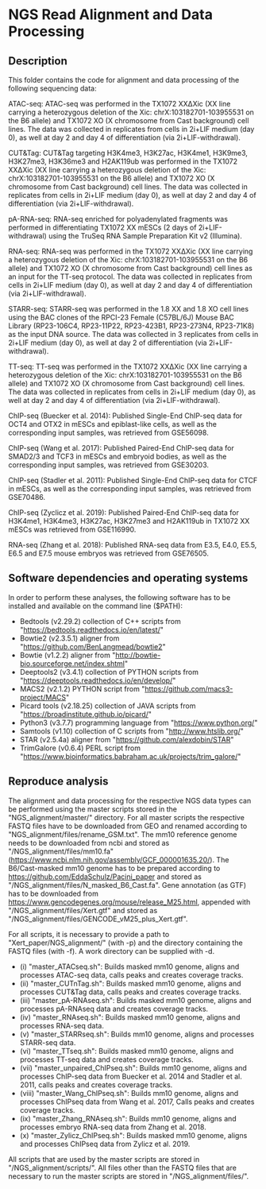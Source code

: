 # NGS Read Alignment and Data Processing

## Description
This folder contains the code for alignment and data processing of the following sequencing data:

ATAC-seq: ATAC-seq was performed in the TX1072 XXΔXic (XX line carrying a heterozygous deletion of the Xic: chrX:103182701-103955531 on the B6 allele) and TX1072 XO (X chromosome from Cast background) cell lines. The data was collected in replicates from cells in 2i+LIF medium (day 0), as well at day 2 and day 4 of differentiation (via 2i+LIF-withdrawal).

CUT&Tag: CUT&Tag targeting H3K4me3, H3K27ac, H3K4me1, H3K9me3, H3K27me3, H3K36me3 and H2AK119ub was performed in the TX1072 XXΔXic (XX line carrying a heterozygous deletion of the Xic: chrX:103182701-103955531 on the B6 allele) and TX1072 XO (X chromosome from Cast background) cell lines. The data was collected in replicates from cells in 2i+LIF medium (day 0), as well at day 2 and day 4 of differentiation (via 2i+LIF-withdrawal).

pA-RNA-seq: RNA-seq enriched for polyadenylated fragments was performed in differentiating TX1072 XX mESCs (2 days of 2i+LIF-withdrawal) using the TruSeq RNA Sample Preparation Kit v2 (Illumina).

RNA-seq: RNA-seq was performed in the TX1072 XXΔXic (XX line carrying a heterozygous deletion of the Xic: chrX:103182701-103955531 on the B6 allele) and TX1072 XO (X chromosome from Cast background) cell lines as an input for the TT-seq protocol. The data was collected in replicates from cells in 2i+LIF medium (day 0), as well at day 2 and day 4 of differentiation (via 2i+LIF-withdrawal).

STARR-seq: STARR-seq was performed in the 1.8 XX and 1.8 XO cell lines using the BAC clones of the RPCI-23 Female (C57BL/6J) Mouse BAC Library (RP23-106C4, RP23-11P22, RP23-423B1, RP23-273N4, RP23-71K8) as the input DNA source. The data was collected in 3 replicates from cells in 2i+LIF medium (day 0), as well at day 2 of differentiation (via 2i+LIF-withdrawal).

TT-seq: TT-seq was performed in the TX1072 XXΔXic (XX line carrying a heterozygous deletion of the Xic: chrX:103182701-103955531 on the B6 allele) and TX1072 XO (X chromosome from Cast background) cell lines. The data was collected in replicates from cells in 2i+LIF medium (day 0), as well at day 2 and day 4 of differentiation (via 2i+LIF-withdrawal).

ChIP-seq (Buecker et al. 2014): Published Single-End ChIP-seq data for OCT4 and OTX2 in mESCs and epiblast-like cells, as well as the corresponding input samples, was retrieved from GSE56098.

ChIP-seq (Wang et al. 2017): Published Paired-End ChIP-seq data for SMAD2/3 and TCF3 in mESCs and embryoid bodies, as well as the corresponding input samples, was retrieved from GSE30203.

ChIP-seq (Stadler et al. 2011): Published Single-End ChIP-seq data for CTCF in mESCs, as well as the corresponding input samples, was retrieved from GSE70486.

ChIP-seq (Zyclicz et al. 2019): Published Paired-End ChIP-seq data for H3K4me1, H3K4me3, H3K27ac, H3K27me3 and H2AK119ub in TX1072 XX mESCs was retrieved from GSE116990.

RNA-seq (Zhang et al. 2018):  Published RNA-seq data from E3.5, E4.0, E5.5, E6.5 and E7.5 mouse embryos was retrieved from GSE76505.

## Software dependencies and operating systems
In order to perform these analyses, the following software has to be installed and available on the command line ($PATH):
- Bedtools (v2.29.2) collection of C++ scripts from "https://bedtools.readthedocs.io/en/latest/"
- Bowtie2 (v2.3.5.1) aligner from "https://github.com/BenLangmead/bowtie2"
- Bowtie (v1.2.2) aligner from "http://bowtie-bio.sourceforge.net/index.shtml"
- Deeptools2 (v3.4.1) collection of PYTHON scripts from "https://deeptools.readthedocs.io/en/develop/"
- MACS2 (v2.1.2) PYTHON script from "https://github.com/macs3-project/MACS"
- Picard tools (v2.18.25) collection of JAVA scripts from "https://broadinstitute.github.io/picard/"
- Python3 (v3.7.7) programming language from "https://www.python.org/"
- Samtools (v1.10) collection of C scripts from "http://www.htslib.org/"
- STAR (v2.5.4a) aligner from "https://github.com/alexdobin/STAR"
- TrimGalore (v0.6.4) PERL script from "https://www.bioinformatics.babraham.ac.uk/projects/trim_galore/"


## Reproduce analysis
The alignment and data processing for the respective NGS data types can be performed using the master scripts stored in the "NGS_alignment/master/" directory. For all master scripts the respective FASTQ files have to be downloaded from GEO and renamed according to "NGS_alignment/files/rename_GSM.txt". The mm10 reference genome needs to be downloaded from ncbi and stored as "/NGS_alignment/files/mm10.fa" (https://www.ncbi.nlm.nih.gov/assembly/GCF_000001635.20/). The B6/Cast-masked mm10 genome has to be prepared according to https://github.com/EddaSchulz/Pacini_paper and stored as "/NGS_alignment/files/N_masked_B6_Cast.fa". Gene annotation (as GTF) has to be downloaded from https://www.gencodegenes.org/mouse/release_M25.html, appended with "/NGS_alignment/files/Xert.gtf" and stored as "/NGS_alignment/files/GENCODE_vM25_plus_Xert.gtf".

For all scripts, it is necessary to provide a path to "Xert_paper/NGS_alignment/" (with -p) and the directory containing the FASTQ files (with -f). A work directory can be supplied with -d.

- (i)   "master_ATACseq.sh": Builds masked mm10 genome, aligns and processes ATAC-seq data, calls peaks and creates coverage tracks.
- (ii)  "master_CUTnTag.sh": Builds masked mm10 genome, aligns and processes CUT&Tag data, calls peaks and creates coverage tracks.
- (iii) "master_pA-RNAseq.sh": Builds masked mm10 genome, aligns and processes pA-RNAseq data and creates coverage tracks.
- (iv)  "master_RNAseq.sh": Builds masked mm10 genome, aligns and processes RNA-seq data.
- (v) "master_STARRseq.sh": Builds mm10 genome, aligns and processes STARR-seq data.
- (vi) "master_TTseq.sh": Builds masked mm10 genome, aligns and processes TT-seq data and creates coverage tracks.
- (vii) "master_unpaired_ChIPseq.sh": Builds mm10 genome, aligns and processes ChIP-seq data from Buecker et al. 2014 and Stadler et al. 2011, calls peaks and creates coverage tracks.
- (viii) "master_Wang_ChIPseq.sh": Builds mm10 genome, aligns and processes ChIPseq data from Wang et al. 2017, Calls peaks and creates coverage tracks.
- (ix) "master_Zhang_RNAseq.sh": Builds mm10 genome, aligns and processes embryo RNA-seq data from Zhang et al. 2018.
- (x) "master_Zylicz_ChIPseq.sh": Builds masked mm10 genome, aligns and processes ChIPseq data from Zylicz et al. 2019.

All scripts that are used by the master scripts are stored in "/NGS_alignment/scripts/". All files other than the FASTQ files that are necessary to run the master scripts are stored in "/NGS_alignment/files/".
